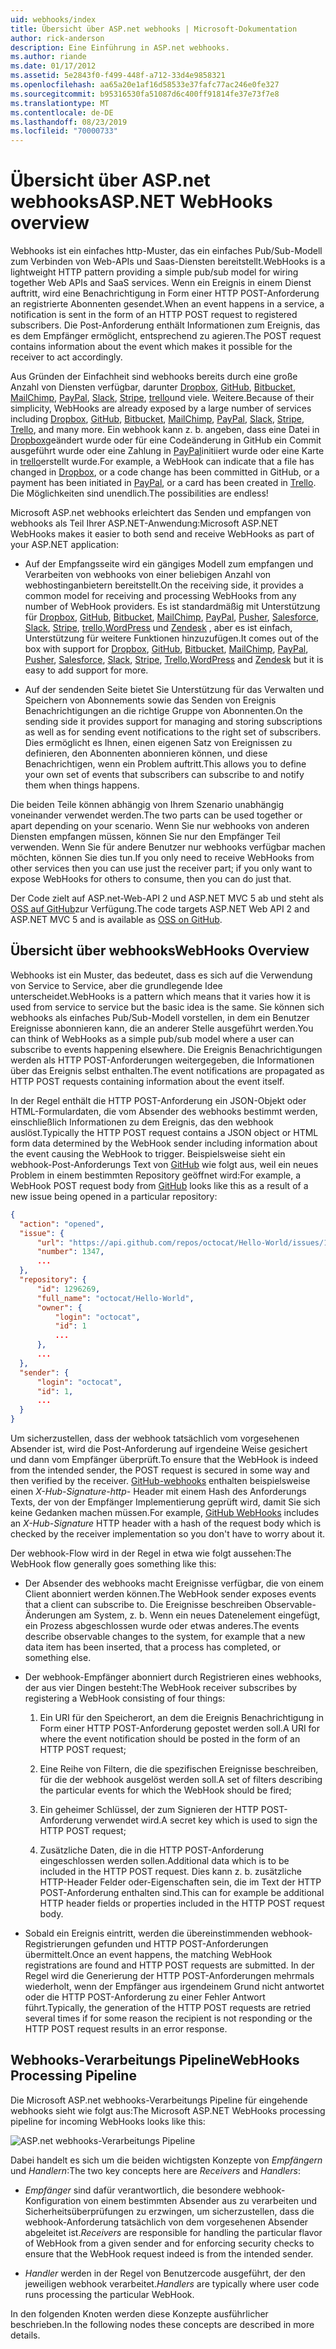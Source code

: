 ```yaml
---
uid: webhooks/index
title: Übersicht über ASP.net webhooks | Microsoft-Dokumentation
author: rick-anderson
description: Eine Einführung in ASP.net webhooks.
ms.author: riande
ms.date: 01/17/2012
ms.assetid: 5e2843f0-f499-448f-a712-33d4e9858321
ms.openlocfilehash: aa65a20e1af16d58533e37fafc77ac246e0fe327
ms.sourcegitcommit: b95316530fa51087d6c400ff91814fe37e73f7e8
ms.translationtype: MT
ms.contentlocale: de-DE
ms.lasthandoff: 08/23/2019
ms.locfileid: "70000733"
---
```

# <a name="aspnet-webhooks-overview"></a><span data-ttu-id="2c6bc-103">Übersicht über ASP.net webhooks</span><span class="sxs-lookup"><span data-stu-id="2c6bc-103">ASP.NET WebHooks overview</span></span>

<span data-ttu-id="2c6bc-104">Webhooks ist ein einfaches http-Muster, das ein einfaches Pub/Sub-Modell zum Verbinden von Web-APIs und Saas-Diensten bereitstellt.</span><span class="sxs-lookup"><span data-stu-id="2c6bc-104">WebHooks is a lightweight HTTP pattern providing a simple pub/sub model for wiring together Web APIs and SaaS services.</span></span> <span data-ttu-id="2c6bc-105">Wenn ein Ereignis in einem Dienst auftritt, wird eine Benachrichtigung in Form einer HTTP POST-Anforderung an registrierte Abonnenten gesendet.</span><span class="sxs-lookup"><span data-stu-id="2c6bc-105">When an event happens in a service, a notification is sent in the form of an HTTP POST request to registered subscribers.</span></span> <span data-ttu-id="2c6bc-106">Die Post-Anforderung enthält Informationen zum Ereignis, das es dem Empfänger ermöglicht, entsprechend zu agieren.</span><span class="sxs-lookup"><span data-stu-id="2c6bc-106">The POST request contains information about the event which makes it possible for the receiver to act accordingly.</span></span>

<span data-ttu-id="2c6bc-107">Aus Gründen der Einfachheit sind webhooks bereits durch eine große Anzahl von Diensten verfügbar, darunter [Dropbox](http://dropbox.com/), [GitHub](http://www.github.com/), [Bitbucket](https://bitbucket.org/), [MailChimp](http://www.mailchimp.com/), [PayPal](http://www.paypal.com/), [Slack](http://www.slack.com), [Stripe](http://www.stripe.com), [trello](http://www.trello.com/)und viele. Weitere.</span><span class="sxs-lookup"><span data-stu-id="2c6bc-107">Because of their simplicity, WebHooks are already exposed by a large number of services including [Dropbox](http://dropbox.com/), [GitHub](http://www.github.com/), [Bitbucket](https://bitbucket.org/), [MailChimp](http://www.mailchimp.com/), [PayPal](http://www.paypal.com/), [Slack](http://www.slack.com), [Stripe](http://www.stripe.com), [Trello](http://www.trello.com/), and many more.</span></span> <span data-ttu-id="2c6bc-108">Ein webhook kann z. b. angeben, dass eine Datei in [Dropbox](http://dropbox.com/)geändert wurde oder für eine Codeänderung in GitHub ein Commit ausgeführt wurde oder eine Zahlung in [PayPal](http://www.paypal.com/)initiiert wurde oder eine Karte in [trello](http://www.trello.com/)erstellt wurde.</span><span class="sxs-lookup"><span data-stu-id="2c6bc-108">For example, a WebHook can indicate that a file has changed in [Dropbox](http://dropbox.com/), or a code change has been committed in GitHub, or a payment has been initiated in [PayPal](http://www.paypal.com/), or a card has been created in [Trello](http://www.trello.com/).</span></span> <span data-ttu-id="2c6bc-109">Die Möglichkeiten sind unendlich.</span><span class="sxs-lookup"><span data-stu-id="2c6bc-109">The possibilities are endless!</span></span>

<span data-ttu-id="2c6bc-110">Microsoft ASP.net webhooks erleichtert das Senden und empfangen von webhooks als Teil Ihrer ASP.NET-Anwendung:</span><span class="sxs-lookup"><span data-stu-id="2c6bc-110">Microsoft ASP.NET WebHooks makes it easier to both send and receive WebHooks as part of your ASP.NET application:</span></span>

* <span data-ttu-id="2c6bc-111">Auf der Empfangsseite wird ein gängiges Modell zum empfangen und Verarbeiten von webhooks von einer beliebigen Anzahl von webhostinganbietern bereitstellt.</span><span class="sxs-lookup"><span data-stu-id="2c6bc-111">On the receiving side, it provides a common model for receiving and processing WebHooks from any number of WebHook providers.</span></span> <span data-ttu-id="2c6bc-112">Es ist standardmäßig mit Unterstützung für [Dropbox](http://dropbox.com/), [GitHub](http://www.github.com/), [Bitbucket](https://bitbucket.org/), [MailChimp](http://www.mailchimp.com/), [PayPal](http://www.paypal.com/), [Pusher](http://www.pusher.com), [Salesforce](http://www.salesforce.com), [Slack](http://www.slack.com), [Stripe](http://www.stripe.com), [trello](http://www.trello.com/),[WordPress](http://www.wordpress.com) und [Zendesk](https://www.zendesk.com/) , aber es ist einfach, Unterstützung für weitere Funktionen hinzuzufügen.</span><span class="sxs-lookup"><span data-stu-id="2c6bc-112">It comes out of the box with support for [Dropbox](http://dropbox.com/), [GitHub](http://www.github.com/), [Bitbucket](https://bitbucket.org/), [MailChimp](http://www.mailchimp.com/), [PayPal](http://www.paypal.com/), [Pusher](http://www.pusher.com), [Salesforce](http://www.salesforce.com), [Slack](http://www.slack.com), [Stripe](http://www.stripe.com), [Trello](http://www.trello.com/),[WordPress](http://www.wordpress.com) and [Zendesk](https://www.zendesk.com/) but it is easy to add support for more.</span></span>

* <span data-ttu-id="2c6bc-113">Auf der sendenden Seite bietet Sie Unterstützung für das Verwalten und Speichern von Abonnements sowie das Senden von Ereignis Benachrichtigungen an die richtige Gruppe von Abonnenten.</span><span class="sxs-lookup"><span data-stu-id="2c6bc-113">On the sending side it provides support for managing and storing subscriptions as well as for sending event notifications to the right set of subscribers.</span></span> <span data-ttu-id="2c6bc-114">Dies ermöglicht es Ihnen, einen eigenen Satz von Ereignissen zu definieren, den Abonnenten abonnieren können, und diese Benachrichtigen, wenn ein Problem auftritt.</span><span class="sxs-lookup"><span data-stu-id="2c6bc-114">This allows you to define your own set of events that subscribers can subscribe to and notify them when things happens.</span></span>

<span data-ttu-id="2c6bc-115">Die beiden Teile können abhängig von Ihrem Szenario unabhängig voneinander verwendet werden.</span><span class="sxs-lookup"><span data-stu-id="2c6bc-115">The two parts can be used together or apart depending on your scenario.</span></span> <span data-ttu-id="2c6bc-116">Wenn Sie nur webhooks von anderen Diensten empfangen müssen, können Sie nur den Empfänger Teil verwenden. Wenn Sie für andere Benutzer nur webhooks verfügbar machen möchten, können Sie dies tun.</span><span class="sxs-lookup"><span data-stu-id="2c6bc-116">If you only need to receive WebHooks from other services then you can use just the receiver part; if you only want to expose WebHooks for others to consume, then you can do just that.</span></span>

<span data-ttu-id="2c6bc-117">Der Code zielt auf ASP.net-Web-API 2 und ASP.NET MVC 5 ab und steht als [OSS auf GitHub](https://github.com/aspnet/WebHooks)zur Verfügung.</span><span class="sxs-lookup"><span data-stu-id="2c6bc-117">The code targets ASP.NET Web API 2 and ASP.NET MVC 5 and is available as [OSS on GitHub](https://github.com/aspnet/WebHooks).</span></span>

## <a name="webhooks-overview"></a><span data-ttu-id="2c6bc-118">Übersicht über webhooks</span><span class="sxs-lookup"><span data-stu-id="2c6bc-118">WebHooks Overview</span></span>

<span data-ttu-id="2c6bc-119">Webhooks ist ein Muster, das bedeutet, dass es sich auf die Verwendung von Service to Service, aber die grundlegende Idee unterscheidet.</span><span class="sxs-lookup"><span data-stu-id="2c6bc-119">WebHooks is a pattern which means that it varies how it is used from service to service but the basic idea is the same.</span></span> <span data-ttu-id="2c6bc-120">Sie können sich webhooks als einfaches Pub/Sub-Modell vorstellen, in dem ein Benutzer Ereignisse abonnieren kann, die an anderer Stelle ausgeführt werden.</span><span class="sxs-lookup"><span data-stu-id="2c6bc-120">You can think of WebHooks as a simple pub/sub model where a user can subscribe to events happening elsewhere.</span></span> <span data-ttu-id="2c6bc-121">Die Ereignis Benachrichtigungen werden als HTTP POST-Anforderungen weitergegeben, die Informationen über das Ereignis selbst enthalten.</span><span class="sxs-lookup"><span data-stu-id="2c6bc-121">The event notifications are propagated as HTTP POST requests containing information about the event itself.</span></span>

<span data-ttu-id="2c6bc-122">In der Regel enthält die HTTP POST-Anforderung ein JSON-Objekt oder HTML-Formulardaten, die vom Absender des webhooks bestimmt werden, einschließlich Informationen zu dem Ereignis, das den webhook auslöst.</span><span class="sxs-lookup"><span data-stu-id="2c6bc-122">Typically the HTTP POST request contains a JSON object or HTML form data determined by the WebHook sender including information about the event causing the WebHook to trigger.</span></span> <span data-ttu-id="2c6bc-123">Beispielsweise sieht ein webhook-Post-Anforderungs Text von [GitHub](http://www.github.com/) wie folgt aus, weil ein neues Problem in einem bestimmten Repository geöffnet wird:</span><span class="sxs-lookup"><span data-stu-id="2c6bc-123">For example, a WebHook POST request body from [GitHub](http://www.github.com/) looks like this as a result of a new issue being opened in a particular repository:</span></span>

```json
{
  "action": "opened",
  "issue": {
      "url": "https://api.github.com/repos/octocat/Hello-World/issues/1347",
      "number": 1347,
      ...
  },
  "repository": {
      "id": 1296269,
      "full_name": "octocat/Hello-World",
      "owner": {
          "login": "octocat",
          "id": 1
          ...
      },
      ...
  },
  "sender": {
      "login": "octocat",
      "id": 1,
      ...
  }
}
```

<span data-ttu-id="2c6bc-124">Um sicherzustellen, dass der webhook tatsächlich vom vorgesehenen Absender ist, wird die Post-Anforderung auf irgendeine Weise gesichert und dann vom Empfänger überprüft.</span><span class="sxs-lookup"><span data-stu-id="2c6bc-124">To ensure that the WebHook is indeed from the intended sender, the POST request is secured in some way and then verified by the receiver.</span></span> <span data-ttu-id="2c6bc-125">[GitHub-webhooks](https://developer.github.com/webhooks/) enthalten beispielsweise einen *X-Hub-Signature-http-* Header mit einem Hash des Anforderungs Texts, der von der Empfänger Implementierung geprüft wird, damit Sie sich keine Gedanken machen müssen.</span><span class="sxs-lookup"><span data-stu-id="2c6bc-125">For example, [GitHub WebHooks](https://developer.github.com/webhooks/) includes an *X-Hub-Signature* HTTP header with a hash of the request body which is checked by the receiver implementation so you don't have to worry about it.</span></span>

<span data-ttu-id="2c6bc-126">Der webhook-Flow wird in der Regel in etwa wie folgt aussehen:</span><span class="sxs-lookup"><span data-stu-id="2c6bc-126">The WebHook flow generally goes something like this:</span></span>

* <span data-ttu-id="2c6bc-127">Der Absender des webhooks macht Ereignisse verfügbar, die von einem Client abonniert werden können.</span><span class="sxs-lookup"><span data-stu-id="2c6bc-127">The WebHook sender exposes events that a client can subscribe to.</span></span> <span data-ttu-id="2c6bc-128">Die Ereignisse beschreiben Observable-Änderungen am System, z. b. Wenn ein neues Datenelement eingefügt, ein Prozess abgeschlossen wurde oder etwas anderes.</span><span class="sxs-lookup"><span data-stu-id="2c6bc-128">The events describe observable changes to the system, for example that a new data item has been inserted, that a process has completed, or something else.</span></span>

* <span data-ttu-id="2c6bc-129">Der webhook-Empfänger abonniert durch Registrieren eines webhooks, der aus vier Dingen besteht:</span><span class="sxs-lookup"><span data-stu-id="2c6bc-129">The WebHook receiver subscribes by registering a WebHook consisting of four things:</span></span>

     1. <span data-ttu-id="2c6bc-130">Ein URI für den Speicherort, an dem die Ereignis Benachrichtigung in Form einer HTTP POST-Anforderung gepostet werden soll.</span><span class="sxs-lookup"><span data-stu-id="2c6bc-130">A URI for where the event notification should be posted in the form of an HTTP POST request;</span></span>

     2. <span data-ttu-id="2c6bc-131">Eine Reihe von Filtern, die die spezifischen Ereignisse beschreiben, für die der webhook ausgelöst werden soll.</span><span class="sxs-lookup"><span data-stu-id="2c6bc-131">A set of filters describing the particular events for which the WebHook should be fired;</span></span>

     3. <span data-ttu-id="2c6bc-132">Ein geheimer Schlüssel, der zum Signieren der HTTP POST-Anforderung verwendet wird.</span><span class="sxs-lookup"><span data-stu-id="2c6bc-132">A secret key which is used to sign the HTTP POST request;</span></span>

     4. <span data-ttu-id="2c6bc-133">Zusätzliche Daten, die in die HTTP POST-Anforderung eingeschlossen werden sollen.</span><span class="sxs-lookup"><span data-stu-id="2c6bc-133">Additional data which is to be included in the HTTP POST request.</span></span> <span data-ttu-id="2c6bc-134">Dies kann z. b. zusätzliche HTTP-Header Felder oder-Eigenschaften sein, die im Text der HTTP POST-Anforderung enthalten sind.</span><span class="sxs-lookup"><span data-stu-id="2c6bc-134">This can for example be additional HTTP header fields or properties included in the HTTP POST request body.</span></span>

* <span data-ttu-id="2c6bc-135">Sobald ein Ereignis eintritt, werden die übereinstimmenden webhook-Registrierungen gefunden und HTTP POST-Anforderungen übermittelt.</span><span class="sxs-lookup"><span data-stu-id="2c6bc-135">Once an event happens, the matching WebHook registrations are found and HTTP POST requests are submitted.</span></span> <span data-ttu-id="2c6bc-136">In der Regel wird die Generierung der HTTP POST-Anforderungen mehrmals wiederholt, wenn der Empfänger aus irgendeinem Grund nicht antwortet oder die HTTP POST-Anforderung zu einer Fehler Antwort führt.</span><span class="sxs-lookup"><span data-stu-id="2c6bc-136">Typically, the generation of the HTTP POST requests are retried several times if for some reason the recipient is not responding or the HTTP POST request results in an error response.</span></span>

## <a name="webhooks-processing-pipeline"></a><span data-ttu-id="2c6bc-137">Webhooks-Verarbeitungs Pipeline</span><span class="sxs-lookup"><span data-stu-id="2c6bc-137">WebHooks Processing Pipeline</span></span>

<span data-ttu-id="2c6bc-138">Die Microsoft ASP.net webhooks-Verarbeitungs Pipeline für eingehende webhooks sieht wie folgt aus:</span><span class="sxs-lookup"><span data-stu-id="2c6bc-138">The Microsoft ASP.NET WebHooks processing pipeline for incoming WebHooks looks like this:</span></span>

![ASP.net webhooks-Verarbeitungs Pipeline](_static/WebHookReceivers.png)

<span data-ttu-id="2c6bc-140">Dabei handelt es sich um die beiden wichtigsten Konzepte von *Empfängern* und *Handlern*:</span><span class="sxs-lookup"><span data-stu-id="2c6bc-140">The two key concepts here are *Receivers* and *Handlers*:</span></span>

* <span data-ttu-id="2c6bc-141">*Empfänger* sind dafür verantwortlich, die besondere webhook-Konfiguration von einem bestimmten Absender aus zu verarbeiten und Sicherheitsüberprüfungen zu erzwingen, um sicherzustellen, dass die webhook-Anforderung tatsächlich von dem vorgesehenen Absender abgeleitet ist.</span><span class="sxs-lookup"><span data-stu-id="2c6bc-141">*Receivers* are responsible for handling the particular flavor of WebHook from a given sender and for enforcing security checks to ensure that the WebHook request indeed is from the intended sender.</span></span>

* <span data-ttu-id="2c6bc-142">*Handler* werden in der Regel von Benutzercode ausgeführt, der den jeweiligen webhook verarbeitet.</span><span class="sxs-lookup"><span data-stu-id="2c6bc-142">*Handlers* are typically where user code runs processing the particular WebHook.</span></span>

<span data-ttu-id="2c6bc-143">In den folgenden Knoten werden diese Konzepte ausführlicher beschrieben.</span><span class="sxs-lookup"><span data-stu-id="2c6bc-143">In the following nodes these concepts are described in more details.</span></span>
